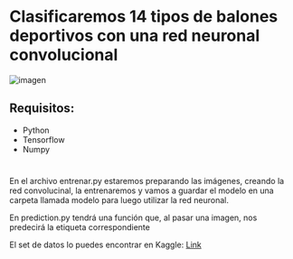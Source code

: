 # Clasificaremos 14 tipos de balones deportivos con una red neuronal convolucional

![imagen](https://th.bing.com/th/id/R.d6dba0ee9b6288271d61df52e3691a96?rik=fuJu9soSKtvwMw&pid=ImgRaw&r=0)


## Requisitos:

* Python
* Tensorflow
* Numpy


#

En el archivo entrenar.py estaremos preparando las imágenes, creando la red convolucinal, la entrenaremos y vamos a guardar el modelo en una carpeta llamada modelo para luego utilizar la red neuronal.

En prediction.py tendrá una función que,  al pasar una imagen,  nos predecirá la etiqueta correspondiente 

El set de datos lo puedes encontrar en Kaggle: [Link](https://www.kaggle.com/datasets/samuelcortinhas/sports-balls-multiclass-image-classification)
